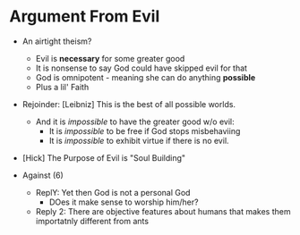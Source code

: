 Argument From Evil
==================
- An airtight theism?
    * Evil is **necessary** for some greater good
    * It is nonsense to say God could have skipped evil for that
    * God is omnipotent - meaning she can do anything **possible**
    * Plus a lil' Faith

- Rejoinder: [Leibniz] This is the best of all possible worlds.
    * And it is *impossible* to have the greater good w/o evil:
        - It is *impossible* to be free if God stops misbehaviing
        - It is *impossible* to exhibit virtue if there is no evil.

- [Hick] The Purpose of Evil is "Soul Building"
- Against (6)
    * ReplY: Yet then God is not a personal God
        - DOes it make sense to worship him/her?
    * Reply 2: There are objective features about humans that makes them importatnly different from ants
